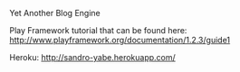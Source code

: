 Yet Another Blog Engine

Play Framework tutorial that can be found here: http://www.playframework.org/documentation/1.2.3/guide1

Heroku: http://sandro-yabe.herokuapp.com/


